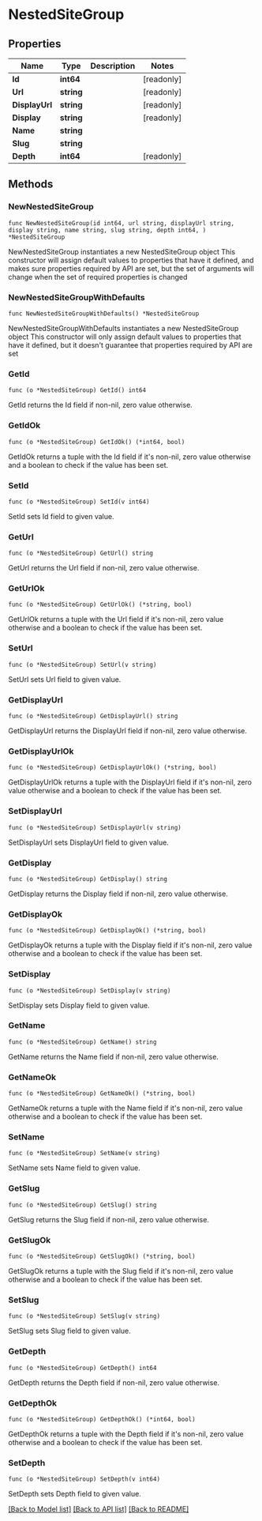 # NestedSiteGroup

## Properties

Name | Type | Description | Notes
------------ | ------------- | ------------- | -------------
**Id** | **int64** |  | [readonly] 
**Url** | **string** |  | [readonly] 
**DisplayUrl** | **string** |  | [readonly] 
**Display** | **string** |  | [readonly] 
**Name** | **string** |  | 
**Slug** | **string** |  | 
**Depth** | **int64** |  | [readonly] 

## Methods

### NewNestedSiteGroup

`func NewNestedSiteGroup(id int64, url string, displayUrl string, display string, name string, slug string, depth int64, ) *NestedSiteGroup`

NewNestedSiteGroup instantiates a new NestedSiteGroup object
This constructor will assign default values to properties that have it defined,
and makes sure properties required by API are set, but the set of arguments
will change when the set of required properties is changed

### NewNestedSiteGroupWithDefaults

`func NewNestedSiteGroupWithDefaults() *NestedSiteGroup`

NewNestedSiteGroupWithDefaults instantiates a new NestedSiteGroup object
This constructor will only assign default values to properties that have it defined,
but it doesn't guarantee that properties required by API are set

### GetId

`func (o *NestedSiteGroup) GetId() int64`

GetId returns the Id field if non-nil, zero value otherwise.

### GetIdOk

`func (o *NestedSiteGroup) GetIdOk() (*int64, bool)`

GetIdOk returns a tuple with the Id field if it's non-nil, zero value otherwise
and a boolean to check if the value has been set.

### SetId

`func (o *NestedSiteGroup) SetId(v int64)`

SetId sets Id field to given value.


### GetUrl

`func (o *NestedSiteGroup) GetUrl() string`

GetUrl returns the Url field if non-nil, zero value otherwise.

### GetUrlOk

`func (o *NestedSiteGroup) GetUrlOk() (*string, bool)`

GetUrlOk returns a tuple with the Url field if it's non-nil, zero value otherwise
and a boolean to check if the value has been set.

### SetUrl

`func (o *NestedSiteGroup) SetUrl(v string)`

SetUrl sets Url field to given value.


### GetDisplayUrl

`func (o *NestedSiteGroup) GetDisplayUrl() string`

GetDisplayUrl returns the DisplayUrl field if non-nil, zero value otherwise.

### GetDisplayUrlOk

`func (o *NestedSiteGroup) GetDisplayUrlOk() (*string, bool)`

GetDisplayUrlOk returns a tuple with the DisplayUrl field if it's non-nil, zero value otherwise
and a boolean to check if the value has been set.

### SetDisplayUrl

`func (o *NestedSiteGroup) SetDisplayUrl(v string)`

SetDisplayUrl sets DisplayUrl field to given value.


### GetDisplay

`func (o *NestedSiteGroup) GetDisplay() string`

GetDisplay returns the Display field if non-nil, zero value otherwise.

### GetDisplayOk

`func (o *NestedSiteGroup) GetDisplayOk() (*string, bool)`

GetDisplayOk returns a tuple with the Display field if it's non-nil, zero value otherwise
and a boolean to check if the value has been set.

### SetDisplay

`func (o *NestedSiteGroup) SetDisplay(v string)`

SetDisplay sets Display field to given value.


### GetName

`func (o *NestedSiteGroup) GetName() string`

GetName returns the Name field if non-nil, zero value otherwise.

### GetNameOk

`func (o *NestedSiteGroup) GetNameOk() (*string, bool)`

GetNameOk returns a tuple with the Name field if it's non-nil, zero value otherwise
and a boolean to check if the value has been set.

### SetName

`func (o *NestedSiteGroup) SetName(v string)`

SetName sets Name field to given value.


### GetSlug

`func (o *NestedSiteGroup) GetSlug() string`

GetSlug returns the Slug field if non-nil, zero value otherwise.

### GetSlugOk

`func (o *NestedSiteGroup) GetSlugOk() (*string, bool)`

GetSlugOk returns a tuple with the Slug field if it's non-nil, zero value otherwise
and a boolean to check if the value has been set.

### SetSlug

`func (o *NestedSiteGroup) SetSlug(v string)`

SetSlug sets Slug field to given value.


### GetDepth

`func (o *NestedSiteGroup) GetDepth() int64`

GetDepth returns the Depth field if non-nil, zero value otherwise.

### GetDepthOk

`func (o *NestedSiteGroup) GetDepthOk() (*int64, bool)`

GetDepthOk returns a tuple with the Depth field if it's non-nil, zero value otherwise
and a boolean to check if the value has been set.

### SetDepth

`func (o *NestedSiteGroup) SetDepth(v int64)`

SetDepth sets Depth field to given value.



[[Back to Model list]](../README.md#documentation-for-models) [[Back to API list]](../README.md#documentation-for-api-endpoints) [[Back to README]](../README.md)


